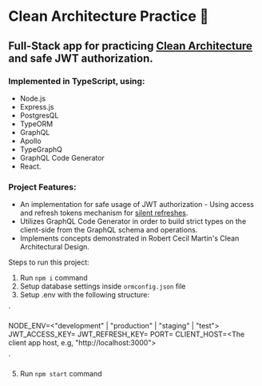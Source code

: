 #  Clean Architecture Practice 🧼

## Full-Stack app for practicing <a href="https://blog.cleancoder.com/uncle-bob/2012/08/13/the-clean-architecture.html" target="_blank">Clean Architecture</a> and safe JWT authorization.

### Implemented in TypeScript, using: 
* Node.js
* Express.js
* PostgresQL
* TypeORM
* GraphQL
* Apollo
* TypeGraphQ
* GraphQL Code Generator
* React.

### Project Features:
- An implementation for safe usage of JWT authorization - Using access and refresh tokens mechanism for <a href="https://hasura.io/blog/best-practices-of-using-jwt-with-graphql/#silent_refresh" target="_blank">silent refreshes</a>.
- Utilizes GraphQL Code Generator in order to build strict types on the client-side from the GraphQL schema and operations.
- Implements concepts demonstrated in Robert Cecil Martin's Clean Architectural Design.

Steps to run this project:

1. Run `npm i` command
2. Setup database settings inside `ormconfig.json` file
3. Setup .env with the following structure:

`

NODE_ENV=<"development" | "production" | "staging" | "test">
JWT_ACCESS_KEY=<Your private key for JWT access token generation>
JWT_REFRESH_KEY=<Your private key for JWT access token generation>
PORT=<The desired port to run the server on>
CLIENT_HOST=<The client app host, e.g, "http://localhost:3000">

`

5. Run `npm start` command
